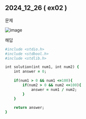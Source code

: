 ## 2024_12_26 ( ex02 )

문제 <br>

![image](https://github.com/user-attachments/assets/bae8b9b4-eda0-4e7d-a58b-eb5d79e8af35) <br>

해답 <br>

```ruby
#include <stdio.h>
#include <stdbool.h>
#include <stdlib.h>

int solution(int num1, int num2) {
    int answer = 0;
    
    if(num1 > 0 && num1 <=100){
        if(num2 > 0 && num2 <=100){
            answer = num1 / num2;
        }
    }
    
    return answer;
}
```
